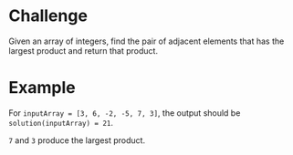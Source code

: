 # Challenge
Given an array of integers, find the pair of adjacent elements that has the largest product and return that product.

# Example
For `inputArray = [3, 6, -2, -5, 7, 3]`, the output should be `solution(inputArray) = 21`.

`7` and `3` produce the largest product.
